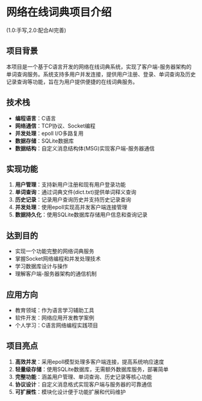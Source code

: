 # 网络在线词典项目介绍
(1.0:手写,2.0:配合AI完善)

## 项目背景
本项目是一个基于C语言开发的网络在线词典系统，实现了客户端-服务器架构的单词查询服务。系统支持多用户并发连接，提供用户注册、登录、单词查询及历史记录查询等功能，旨在为用户提供便捷的在线词典服务。

## 技术栈
- **编程语言**：C语言
- **网络通信**：TCP协议、Socket编程
- **并发处理**：epoll I/O多路复用
- **数据存储**：SQLite数据库
- **数据结构**：自定义消息结构体(MSG)实现客户端-服务器通信

## 实现功能
1. **用户管理**：支持新用户注册和现有用户登录功能
2. **单词查询**：通过词典文件(dict.txt)提供单词释义查询
3. **历史记录**：记录用户查询历史并支持历史记录查询
4. **并发处理**：使用epoll实现高并发客户端连接管理
5. **数据持久化**：使用SQLite数据库存储用户信息和查询记录

## 达到目的
- 实现一个功能完整的网络词典服务
- 掌握Socket网络编程和并发处理技术
- 学习数据库设计与操作
- 理解客户端-服务器架构的通信机制

## 应用方向
- 教育领域：作为语言学习辅助工具
- 软件开发：网络应用开发教学案例
- 个人学习：C语言网络编程实践项目

## 项目亮点
1. **高效并发**：采用epoll模型处理多客户端连接，提高系统响应速度
2. **轻量级存储**：使用SQLite数据库，无需额外数据库服务，部署简单
3. **完整功能**：涵盖用户管理、单词查询、历史记录等核心功能
4. **协议设计**：自定义消息格式实现客户端与服务器的可靠通信
5. **可扩展性**：模块化设计便于功能扩展和代码维护
